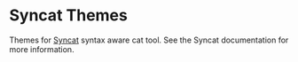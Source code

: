 [Syncat]: https://github.com/oinkiguana/syncat

# Syncat Themes

Themes for [Syncat][] syntax aware cat tool. See the Syncat documentation for more information.
